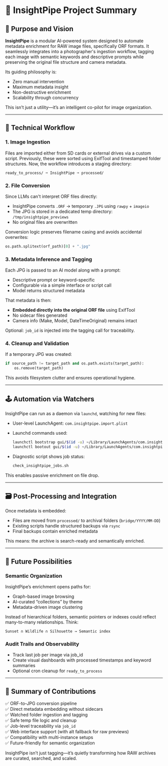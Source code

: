 # 📸 InsightPipe Project Summary

## 🧭 Purpose and Vision

**InsightPipe** is a modular AI-powered system designed to automate metadata enrichment for RAW image files, specifically ORF formats. It seamlessly integrates into a photographer's ingestion workflow, tagging each image with semantic keywords and descriptive prompts while preserving the original file structure and camera metadata.

Its guiding philosophy is:
- Zero manual intervention
- Maximum metadata insight
- Non-destructive enrichment
- Scalability through concurrency

This isn’t just a utility—it’s an intelligent co-pilot for image organization.

---

## 🔧 Technical Workflow

### 1. **Image Ingestion**

Files are imported either from SD cards or external drives via a custom script. Previously, these were sorted using ExifTool and timestamped folder structures. Now, the workflow introduces a staging directory:

```
ready_to_process/ ➞ InsightPipe ➞ processed/
```

### 2. **File Conversion**

Since LLMs can't interpret ORF files directly:
- InsightPipe converts `.ORF` → temporary `.JPG` using `rawpy` + `imageio`
- The JPG is stored in a dedicated temp directory: `/tmp/insightpipe_previews`
- No original files are overwritten

Conversion logic preserves filename casing and avoids accidental overwrites:
```python
os.path.splitext(orf_path)[0] + ".jpg"
```

### 3. **Metadata Inference and Tagging**

Each JPG is passed to an AI model along with a prompt:
- Descriptive prompt or keyword-specific
- Configurable via a simple interface or script call
- Model returns structured metadata

That metadata is then:
- **Embedded directly into the original ORF file** using ExifTool
- No sidecar files generated
- Camera info (Make, Model, DateTimeOriginal) remains intact

Optional: `job_id` is injected into the tagging call for traceability.

### 4. **Cleanup and Validation**

If a temporary JPG was created:
```python
if source_path != target_path and os.path.exists(target_path):
    os.remove(target_path)
```

This avoids filesystem clutter and ensures operational hygiene.

---

## 🕹️ Automation via Watchers

InsightPipe can run as a daemon via `launchd`, watching for new files:

- User-level LaunchAgent: `com.insightpipe.import.plist`
- Launchd commands used:
  ```bash
  launchctl bootstrap gui/$(id -u) ~/Library/LaunchAgents/com.insightpipe.import.plist
  launchctl bootout gui/$(id -u) ~/Library/LaunchAgents/com.insightpipe.import.plist
  ```

- Diagnostic script shows job status:
  ```bash
  check_insightpipe_jobs.sh
  ```

This enables passive enrichment on file drop.

---

## 🗃️ Post-Processing and Integration

Once metadata is embedded:
- Files are moved from `processed/` to archival folders (`bridge/YYYY/MM-DD`)
- Existing scripts handle structured backups via `rsync`
- Final backups contain enriched metadata

This means: the archive is search-ready and semantically enriched.

---

## 🧠 Future Possibilities

### Semantic Organization
InsightPipe’s enrichment opens paths for:
- Graph-based image browsing
- AI-curated “collections” by theme
- Metadata-driven image clustering

Instead of hierarchical folders, semantic pointers or indexes could reflect many-to-many relationships. Think:

```
Sunset ∩ Wildlife ∩ Silhouette → Semantic index
```

### Audit Trails and Observability
- Track last job per image via job_id
- Create visual dashboards with processed timestamps and keyword summaries
- Optional cron cleanup for `ready_to_process`

---

## 🎯 Summary of Contributions

✅ ORF-to-JPG conversion pipeline  
✅ Direct metadata embedding without sidecars  
✅ Watched folder ingestion and tagging  
✅ Safe temp file logic and cleanup  
✅ Job-level traceability via `job_id`  
✅ Web interface support (with alt fallback for raw previews)  
✅ Compatibility with multi-instance setups  
✅ Future-friendly for semantic organization  

InsightPipe isn’t just tagging—it’s quietly transforming how RAW archives are curated, searched, and scaled.
